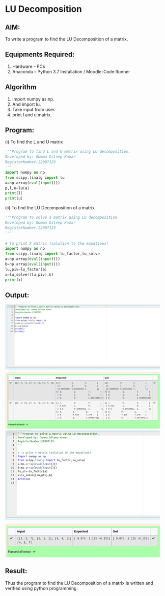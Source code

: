 # LU Decomposition 

## AIM:
To write a program to find the LU Decomposition of a matrix.

## Equipments Required:
1. Hardware – PCs
2. Anaconda – Python 3.7 Installation / Moodle-Code Runner

## Algorithm
1. import numpy as np.
2. And import lu.
3. Take input from user.
4. print l and u matrix.

## Program:
(i) To find the L and U matrix
```python
'''Program to find L and U matrix using LU decomposition.
Developed by: Gumma Dileep Kumar
RegisterNumber:22007129 
'''
import numpy as np
from scipy.linalg import lu
a=np.array(eval(input()))
p,l,u=lu(a)
print(l)
print(u)
```
(ii) To find the LU Decomposition of a matrix
```python
'''Program to solve a matrix using LU decomposition.
Developed by: Gumma Dileep Kumar
RegisterNumber:22007129 
'''

# To print X matrix (solution to the equations)
import numpy as np
from scipy.linalg import lu_factor,lu_solve
a=np.array(eval(input()))
b=np.array(eval(input()))
lu,piv=lu_factor(a)
x=lu_solve((lu,piv),b)
print(x)
```

## Output:
![Model](/LU_output1.png)
![Model](/LU_output2.png)

## Result:
Thus the program to find the LU Decomposition of a matrix is written and verified using python programming.

